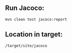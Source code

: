 ##  Run Jacoco:
```mvn clean test jacoco:report```

## Location in target:
 ```/target/site/jacoco```